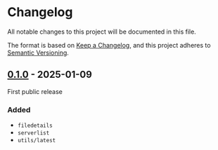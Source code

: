 # Changelog

All notable changes to this project will be documented in this file.

The format is based on [Keep a Changelog][],
and this project adheres to [Semantic Versioning][].

<!--
## Unreleased

### Added
### Changed
### Removed
-->

## [0.1.0][] - 2025-01-09

First public release

### Added

* `filedetails`
* `serverlist`
* `utils/latest`

[0.1.0]: https://github.com/WoozyMasta/steam/releases/tag/v0.1.0

<!--links-->
[Keep a Changelog]: https://keepachangelog.com/en/1.1.0/
[Semantic Versioning]: https://semver.org/spec/v2.0.0.html
